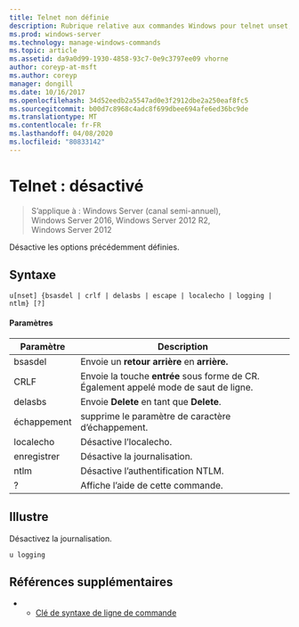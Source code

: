 ```yaml
---
title: Telnet non définie
description: Rubrique relative aux commandes Windows pour telnet unset, qui désactive les options précédemment définies.
ms.prod: windows-server
ms.technology: manage-windows-commands
ms.topic: article
ms.assetid: da9a0d99-1930-4858-93c7-0e9c3797ee09 vhorne
author: coreyp-at-msft
ms.author: coreyp
manager: dongill
ms.date: 10/16/2017
ms.openlocfilehash: 34d52eedb2a5547ad0e3f2912dbe2a250eaf8fc5
ms.sourcegitcommit: b00d7c8968c4adc8f699dbee694afe6ed36bc9de
ms.translationtype: MT
ms.contentlocale: fr-FR
ms.lasthandoff: 04/08/2020
ms.locfileid: "80833142"
---
```

# <a name="telnet-unset"></a>Telnet : désactivé

>S’applique à : Windows Server (canal semi-annuel), Windows Server 2016, Windows Server 2012 R2, Windows Server 2012

Désactive les options précédemment définies.   

## <a name="syntax"></a>Syntaxe  
```  
u[nset] {bsasdel | crlf | delasbs | escape | localecho | logging | ntlm} [?]  
```  
#### <a name="parameters"></a>Paramètres  
|Paramètre|Description|  
|-------|--------|  
|bsasdel|Envoie un **retour arrière** en **arrière.**|  
|CRLF|Envoie la touche **entrée** sous forme de CR. Également appelé mode de saut de ligne.|  
|delasbs|Envoie **Delete** en tant que **Delete**.|  
|échappement|supprime le paramètre de caractère d’échappement.|  
|localecho|Désactive l’localecho.|  
|enregistrer|Désactive la journalisation.|  
|ntlm|Désactive l’authentification NTLM.|  
|?|Affiche l’aide de cette commande.|  
## <a name="examples"></a><a name=BKMK_Examples></a>Illustre  
Désactivez la journalisation.  
```  
u logging  
```  
## <a name="additional-references"></a>Références supplémentaires  
-   - [Clé de syntaxe de ligne de commande](command-line-syntax-key.md)  
